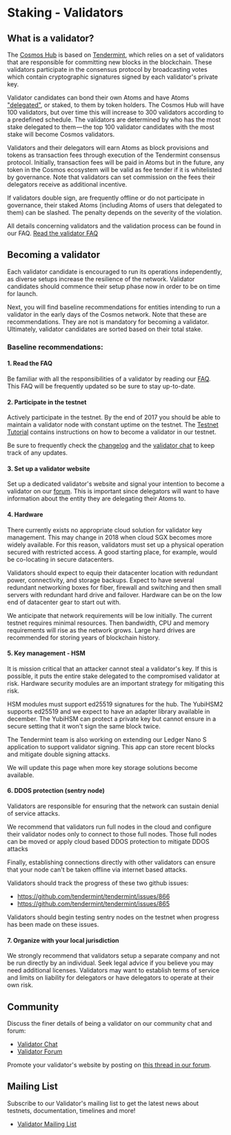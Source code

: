 # Staking - Validators

## What is a validator?

The [Cosmos Hub](/developers) is based on [Tendermint](https://tendermint.com), which relies on a set of validators that are responsible for committing new blocks in the blockchain. These validators participate in the consensus protocol by broadcasting votes which contain cryptographic signatures signed by each validator's private key.

Validator candidates can bond their own Atoms and have Atoms ["delegated"](/staking/delegators), or staked, to them by token holders. The Cosmos Hub will have 100 validators, but over time this will increase to 300 validators according to a predefined schedule. The validators are determined by who has the most stake delegated to them — the top 100 validator candidates with the most stake will become Cosmos validators.

Validators and their delegators will earn Atoms as block provisions and tokens as transaction fees through execution of the Tendermint consensus protocol. Initially, transaction fees will be paid in Atoms but in the future, any token in the Cosmos ecosystem will be valid as fee tender if it is whitelisted by governance. Note that validators can set commission on the fees their delegators receive as additional incentive.

If validators double sign, are frequently offline or do not participate in governance, their staked Atoms (including Atoms of users that delegated to them) can be slashed. The penalty depends on the severity of the violation.

All details concerning validators and the validation process can be found in our FAQ. [Read the validator FAQ](/staking/validators-faq)

## Becoming a validator

Each validator candidate is encouraged to run its operations independently, as diverse setups increase the resilience of the network. Validator candidates should commence their setup phase now in order to be on time for launch.

Next, you will find baseline recommendations for entities intending to run a validator in the early days of the Cosmos network. Note that these are recommendations. They are not is mandatory for becoming a validator. Ultimately, validator candidates are sorted based on their total stake.

### Baseline recommendations:

#### 1. Read the FAQ

Be familiar with all the responsibilities of a validator by reading our [FAQ](/staking/validators-faq). This FAQ will be frequently updated so be sure to stay up-to-date.

#### 2. Participate in the testnet

Actively participate in the testnet. By the end of 2017 you should be able to maintain a validator node with constant uptime on the testnet. The [Testnet Tutorial](/validators/testnet) contains instructions on how to become a validator in our testnet.

Be sure to frequently check the [changelog](https://github.com/cosmos/gaia/blob/master/CHANGELOG.md) and the [validator chat](https://riot.im/app/#/room/#cosmos_validators:matrix.org) to keep track of any updates.

#### 3. Set up a validator website

Set up a dedicated validator's website and signal your intention to become a validator on our [forum](https://forum.cosmos.network/t/validator-candidates-websites/127/3). This is important since delegators will want to have information about the entity they are delegating their Atoms to.

#### 4. Hardware

There currently exists no appropriate cloud solution for validator key management. This may change in 2018 when cloud SGX becomes more widely available. For this reason, validators must set up a physical operation secured with restricted access. A good starting place, for example, would be co-locating in secure datacenters.

Validators should expect to equip their datacenter location with redundant power, connectivity, and storage backups. Expect to have several redundant networking boxes for fiber, firewall and switching and then small servers with redundant hard drive and failover. Hardware can be on the low end of datacenter gear to start out with.

We anticipate that network requirements will be low initially. The current testnet requires minimal resources. Then bandwidth, CPU and memory requirements will rise as the network grows. Large hard drives are recommended for storing years of blockchain history.

#### 5. Key management - HSM

It is mission critical that an attacker cannot steal a validator's key. If this is possible, it puts the entire stake delegated to the compromised validator at risk. Hardware security modules are an important strategy for mitigating this risk.

HSM modules must support ed25519 signatures for the hub. The YubiHSM2 supports ed25519 and we expect to have an adapter library available in december. The YubiHSM can protect a private key but cannot ensure in a secure setting that it won't sign the same block twice.

The Tendermint team is also working on extending our Ledger Nano S application to support validator signing. This app can store recent blocks and mitigate double signing attacks.

We will update this page when more key storage solutions become available.

#### 6. DDOS protection (sentry node)

Validators are responsible for ensuring that the network can sustain denial of service attacks.

We recommend that validators run full nodes in the cloud and configure their validator nodes only to connect to those full nodes. Those full nodes can be moved or apply cloud based DDOS protection to mitigate DDOS attacks

Finally, establishing connections directly with other validators can ensure that your node can't be taken offline via internet based attacks.

Validators should track the progress of these two github issues:

* https://github.com/tendermint/tendermint/issues/866
* https://github.com/tendermint/tendermint/issues/865

Validators should begin testing sentry nodes on the testnet when progress has been made on these issues.

#### 7. Organize with your local jurisdiction

We strongly recommend that validators setup a separate company and not be run directly by an individual. Seek legal advice if you believe you may need additional licenses. Validators may want to establish terms of service and limits on liability for delegators or have delegators to operate at their own risk.

## Community

Discuss the finer details of being a validator on our community chat and forum:

* [Validator Chat](https://riot.im/app/#/room/#cosmos_validators:matrix.org)
* [Validator Forum](https://forum.cosmos.network/c/validating)

Promote your validator's website by posting on [this thread in our forum](https://forum.cosmos.network/t/validator-candidates-websites/127).

## Mailing List

Subscribe to our Validator's mailing list to get the latest news about testnets, documentation, timelines and more!

* [Validator Mailing List](https://tendermint.us8.list-manage.com/subscribe?u=89d5a312be95ee3f0c9cf7ecd&id=a8e72383ff)
